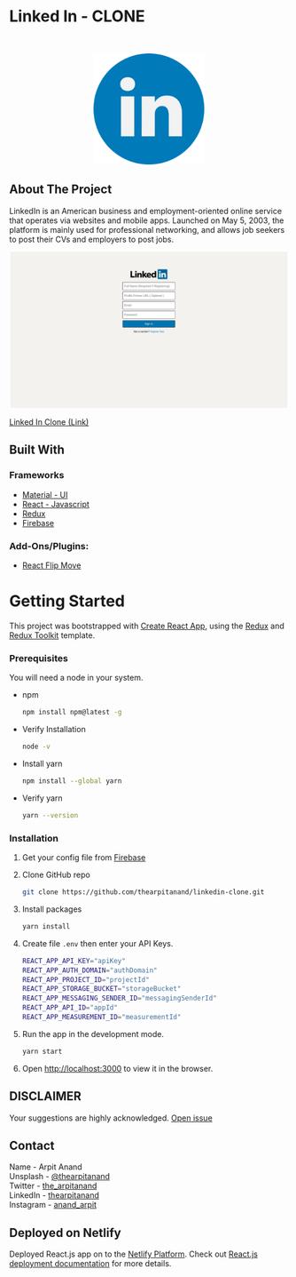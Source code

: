 <h1>Linked In - CLONE</h1>

<br />

<!-- PROJECT LOGO -->
<p  align="center">
    <a href="https://linkedin-clone-thearpitanand.netlify.app/">
        <img src="public/logo.png" alt="Logo" width="200" height="200">
    </a>
</p>

<!-- ABOUT THE PROJECT -->

## About The Project

LinkedIn is an American business and employment-oriented online service that operates via websites and mobile apps. Launched on May 5, 2003, the platform is mainly used for professional networking, and allows job seekers to post their CVs and employers to post jobs.

<!-- Screenshot -->
<div align="center">
    <img src="/public/website-screenshot.png" width="500px"</img> 
</div>

[Linked In Clone (Link)](https://linkedin-clone-thearpitanand.netlify.app/)

<!-- Built with section -->

## Built With

### Frameworks

- [Material - UI](https://material-ui.com/)
- [React - Javascript](https://reactjs.org/)
- [Redux](https://redux.js.org/)
- [Firebase](https://firebase.google.com/)

### Add-Ons/Plugins:

- [React Flip Move](https://yarnpkg.com/package/react-flip-move)

<!-- GETTING STARTED -->

# Getting Started

This project was bootstrapped with [Create React App](https://github.com/facebook/create-react-app), using the [Redux](https://redux.js.org/) and [Redux Toolkit](https://redux-toolkit.js.org/) template.

### Prerequisites

You will need a node in your system.

- npm

  ```sh
  npm install npm@latest -g
  ```

- Verify Installation

  ```sh
  node -v
  ```

- Install yarn

  ```sh
  npm install --global yarn
  ```

- Verify yarn
  ```sh
  yarn --version
  ```

### Installation

1. Get your config file from [Firebase](https://firebase.google.com/)

2. Clone GitHub repo

   ```sh
   git clone https://github.com/thearpitanand/linkedin-clone.git
   ```

3. Install packages

   ```sh
   yarn install
   ```

4. Create file `.env` then enter your API Keys.

   ```sh
   REACT_APP_API_KEY="apiKey"
   REACT_APP_AUTH_DOMAIN="authDomain"
   REACT_APP_PROJECT_ID="projectId"
   REACT_APP_STORAGE_BUCKET="storageBucket"
   REACT_APP_MESSAGING_SENDER_ID="messagingSenderId"
   REACT_APP_API_ID="appId"
   REACT_APP_MEASUREMENT_ID="measurementId"
   ```

5. Run the app in the development mode.

   ```sh
   yarn start
   ```

6. Open [http://localhost:3000](http://localhost:3000) to view it in the browser.

<!-- Disclaimer -->

## DISCLAIMER

Your suggestions are highly acknowledged. [Open issue](https://github.com/thearpitanand/linkedin-clone/issues)

<!-- CONTACT -->

## Contact

Name - Arpit Anand\
Unsplash - [@thearpitanand](https://unsplash.com/@thearpitanand)\
Twitter - [the_arpitanand](https://twitter.com/the_arpitanand)\
LinkedIn - [thearpitanand](https://www.linkedin.com/in/thearpitanand/)\
Instagram - [anand_arpit](https://www.instagram.com/anand_arpit/)

## Deployed on Netlify

Deployed React.js app on to the [Netlify Platform](https://www.netlify.com/). Check out [React.js deployment documentation](https://www.netlify.com/blog/2016/07/22/deploy-react-apps-in-less-than-30-seconds/) for more details.
